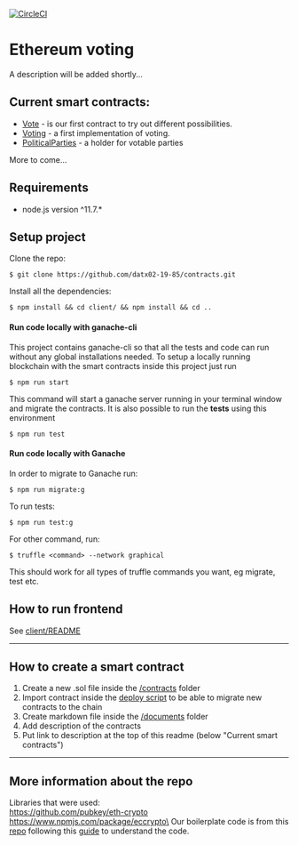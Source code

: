 [![CircleCI](https://circleci.com/gh/datx02-19-85/project.svg?style=shield)](https://circleci.com/gh/datx02-19-85/project)

# Ethereum voting

A description will be added shortly...

## Current smart contracts:

- [Vote](/documents/vote.md) - is our first contract to try out different possibilities.
- [Voting](/documents/voting.md) - a first implementation of voting.
- [PoliticalParties](/documents/PoliticalParties.md) - a holder for votable parties

More to come...

## Requirements

- node.js version ^11.7.\*

## Setup project

Clone the repo:

```
$ git clone https://github.com/datx02-19-85/contracts.git
```

Install all the dependencies:

```
$ npm install && cd client/ && npm install && cd ..
```

#### Run code locally with ganache-cli

This project contains ganache-cli so that all the tests and code can run without any global installations needed. To setup a locally running blockchain with the smart contracts inside this project just run

```
$ npm run start
```

This command will start a ganache server running in your terminal window and migrate the contracts. It is also possible to run the **tests** using this environment

```
$ npm run test
```

#### Run code locally with Ganache

In order to migrate to Ganache run:

```
$ npm run migrate:g
```

To run tests:

```
$ npm run test:g
```

For other command, run:

```
$ truffle <command> --network graphical
```

This should work for all types of truffle commands you want, eg migrate, test etc.

## How to run frontend

See [client/README](/client/README.md)

---

## How to create a smart contract

1. Create a new .sol file inside the [/contracts](/contracts/) folder
2. Import contract inside the [deploy script](/migrations/2_deploy_contracts.js) to be able to migrate new contracts to the chain
3. Create markdown file inside the [/documents](/documents/) folder
4. Add description of the contracts
5. Put link to description at the top of this readme (below "Current smart contracts")

---

## More information about the repo
Libraries that were used:  
https://github.com/pubkey/eth-crypto  
https://www.npmjs.com/package/eccrypto\
Our boilerplate code is from this [repo](https://github.com/tylerjohnhaden/__truffle-boilerplate)
following this [guide](https://blog.ippon.tech/creating-your-first-truffle-project-part-2-of-2/) to understand the code.
